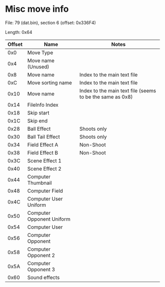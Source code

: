 # Misc move info

File: 79 (dat.bin), section 6 (offset: 0x336F4)

Length: 0x64

| Offset | Name | Notes |
| --- | --- | --- |
| 0x0 | Move Type | |
| 0x4 | Move name (Unused) | |
| 0x8 | Move name | Index to the main text file |
| 0xC | Move sorting name | Index to the main text file |
| 0x10 | Move name | Index to the main text file (seems to be the same as 0x8) |
| 0x14 | FileInfo Index | |
| 0x18 | Skip start | |
| 0x1C | Skip end | |
| 0x28 | Ball Effect | Shoots only |
| 0x30 | Ball Tail Effect | Shoots only |
| 0x34 | Field Effect A | Non-Shoot |
| 0x38 | Field Effect B | Non-Shoot |
| 0x3C | Scene Effect 1 | |
| 0x40 | Scene Effect 2 | |
| 0x44 | Computer Thumbnail | |
| 0x48 | Computer Field | |
| 0x4C | Computer User Uniform | |
| 0x50 | Computer Opponent Uniform | |
| 0x54 | Computer User | |
| 0x56 | Computer Opponent | |
| 0x58 | Computer Opponent 2 | |
| 0x5A | Computer Opponent 3 | |
| 0x60 | Sound effects | |

